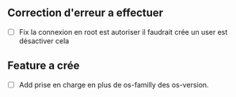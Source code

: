 
## Correction d'erreur a effectuer
-[ ] Fix la connexion en root est autoriser il faudrait crée un user est désactiver cela

## Feature a crée
-[ ] Add prise en charge en plus de os-familly des os-version.